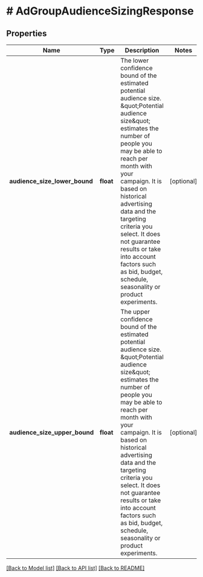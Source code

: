 # # AdGroupAudienceSizingResponse

## Properties

Name | Type | Description | Notes
------------ | ------------- | ------------- | -------------
**audience_size_lower_bound** | **float** | The lower confidence bound of the estimated potential audience size. \&quot;Potential audience size\&quot; estimates the number of people you may be able to reach per month with your campaign. It is based on historical advertising data and the targeting criteria you select. It does not guarantee results or take into account factors such as bid, budget, schedule, seasonality or product experiments. | [optional]
**audience_size_upper_bound** | **float** | The upper confidence bound of the estimated potential audience size. \&quot;Potential audience size\&quot; estimates the number of people you may be able to reach per month with your campaign. It is based on historical advertising data and the targeting criteria you select. It does not guarantee results or take into account factors such as bid, budget, schedule, seasonality or product experiments. | [optional]

[[Back to Model list]](../../README.md#models) [[Back to API list]](../../README.md#endpoints) [[Back to README]](../../README.md)
